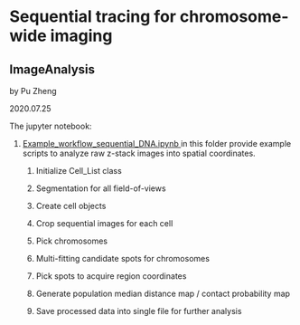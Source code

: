 # Sequential tracing for chromosome-wide imaging

## ImageAnalysis

by Pu Zheng

2020.07.25

The jupyter notebook: 
1. [Example_workflow_sequential_DNA.ipynb ](https://github.com/ZhuangLab/Chromatin_Analysis_2020_cell/blob/master/sequential_tracing/ImageAnalysis/Example_workflow_sequential_DNA.ipynb) in this folder provide example scripts to analyze raw z-stack images into spatial coordinates. 


    1. Initialize Cell_List class
    
    2. Segmentation for all field-of-views
    
    3. Create cell objects
    
    4. Crop sequential images for each cell
    
    5. Pick chromosomes
    
    6. Multi-fitting candidate spots for chromosomes
    
    7. Pick spots to acquire region coordinates
    
    8. Generate population median distance map / contact probability map
    
    9. Save processed data into single file for further analysis